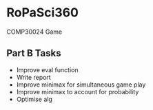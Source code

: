 # RoPaSci360
COMP30024 Game

## Part B Tasks

- Improve eval function
- Write report
- Improve minimax for simultaneous game play
- Improve minimax to account for probability
- Optimise alg


